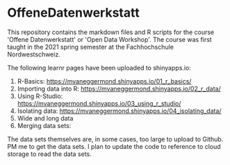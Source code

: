 # OffeneDatenwerkstatt

This repository contains the markdown files and R scripts for the course 'Offene Datenwerkstatt' or 'Open Data Workshop'. The course was first taught in the 2021 spring semester at the Fachhochschule Nordwestschweiz. 

The following learnr pages have been uploaded to shinyapps.io:

1. R-Basics: https://mvaneggermond.shinyapps.io/01_r_basics/
2. Importing data into R: https://mvaneggermond.shinyapps.io/02_r_data/
3. Using R-Studio: https://mvaneggermond.shinyapps.io/03_using_r_studio/
4. Isolating data: https://mvaneggermond.shinyapps.io/04_isolating_data/
5. Wide and long data
6. Merging data sets: 

The data sets themselves are, in some cases, too large to upload to Github. PM me to get the data sets. I plan to update the code to reference to cloud storage to read the data sets. 
